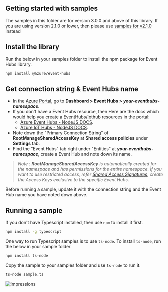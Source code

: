 ## Getting started with samples ##

The samples in this folder are for version 3.0.0 and above of this library. If you are using version 2.1.0 or lower, then please use [samples for v2.1.0](https://github.com/Azure/azure-sdk-for-js/tree/%40azure/event-hubs_2.1.0/sdk/eventhub/event-hubs/samples) instead

## Install the library

Run the below in your samples folder to install the npm package for Event Hubs library.
```bash
npm install @azure/event-hubs
```

## Get connection string & Event Hubs name
- In the [Azure Portal](https://portal.azure.com), go to **Dashboard > Event Hubs > _your-eventhubs-namespace_**.
- If you don't have a Event Hubs resource, then Here are the docs which would help you create a EventHubs/Iothub resources in the portal:
  - [Azure Event Hubs - NodeJS DOCS](https://docs.microsoft.com/en-us/azure/event-hubs/event-hubs-node-get-started-send).
  - [Azure IoT Hubs - NodeJS DOCS](https://docs.microsoft.com/en-us/azure/iot-hub/iot-hub-node-node-module-twin-getstarted).
- Note down the "Primary Connection String" of **RootManageSharedAccessKey** at **Shared access policies** under **Settings** tab.
- Find the "Event Hubs" tab right under "Entities" at **_your-eventhubs-namespace_**, create a Event Hub and note down its name.
> _Note : **RootManageSharedAccessKey** is automatically created for the namespace and has permissions for the entire namespace. If you want to use restricted access, refer [Shared Access Signatures](https://docs.microsoft.com/en-us/rest/api/eventhub/generate-sas-token), create the Access Keys exclusive to the specific Event Hubs._

Before running a sample, update it with the connection string and the Event Hub name you have noted down above.

## Running a sample

If you don't have Typescript installed, then use `npm` to install it first.
```bash
npm install -g typescript
```

One way to run Typescript samples is to use `ts-node`. To install `ts-node`, run the below in your sample folder
```bash
npm install ts-node
```

Copy the sample to your samples folder and use `ts-node` to run it.
```bash
ts-node sample.ts
```


![Impressions](https://azure-sdk-impressions.azurewebsites.net/api/impressions/azure-sdk-for-js/sdk/eventhub/event-hubs/samples/README.png)
